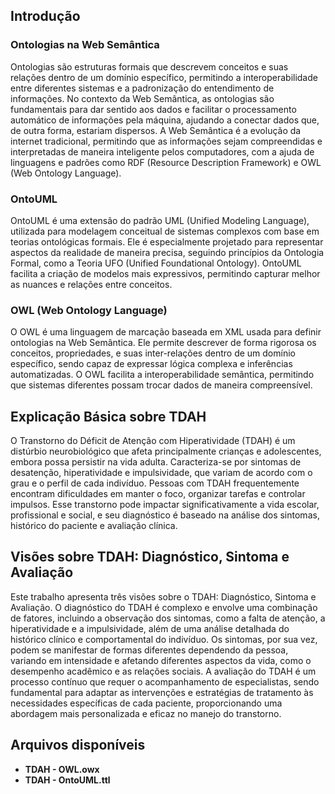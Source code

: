 ## Introdução

### Ontologias na Web Semântica

Ontologias são estruturas formais que descrevem conceitos e suas relações dentro de um domínio específico, permitindo a interoperabilidade entre diferentes sistemas e a padronização do entendimento de informações. No contexto da Web Semântica, as ontologias são fundamentais para dar sentido aos dados e facilitar o processamento automático de informações pela máquina, ajudando a conectar dados que, de outra forma, estariam dispersos. A Web Semântica é a evolução da internet tradicional, permitindo que as informações sejam compreendidas e interpretadas de maneira inteligente pelos computadores, com a ajuda de linguagens e padrões como RDF (Resource Description Framework) e OWL (Web Ontology Language).

### OntoUML

OntoUML é uma extensão do padrão UML (Unified Modeling Language), utilizada para modelagem conceitual de sistemas complexos com base em teorias ontológicas formais. Ele é especialmente projetado para representar aspectos da realidade de maneira precisa, seguindo princípios da Ontologia Formal, como a Teoria UFO (Unified Foundational Ontology). OntoUML facilita a criação de modelos mais expressivos, permitindo capturar melhor as nuances e relações entre conceitos.

### OWL (Web Ontology Language)

O OWL é uma linguagem de marcação baseada em XML usada para definir ontologias na Web Semântica. Ele permite descrever de forma rigorosa os conceitos, propriedades, e suas inter-relações dentro de um domínio específico, sendo capaz de expressar lógica complexa e inferências automatizadas. O OWL facilita a interoperabilidade semântica, permitindo que sistemas diferentes possam trocar dados de maneira compreensível.

## Explicação Básica sobre TDAH

O Transtorno do Déficit de Atenção com Hiperatividade (TDAH) é um distúrbio neurobiológico que afeta principalmente crianças e adolescentes, embora possa persistir na vida adulta. Caracteriza-se por sintomas de desatenção, hiperatividade e impulsividade, que variam de acordo com o grau e o perfil de cada indivíduo. Pessoas com TDAH frequentemente encontram dificuldades em manter o foco, organizar tarefas e controlar impulsos. Esse transtorno pode impactar significativamente a vida escolar, profissional e social, e seu diagnóstico é baseado na análise dos sintomas, histórico do paciente e avaliação clínica.

## Visões sobre TDAH: Diagnóstico, Sintoma e Avaliação

Este trabalho apresenta três visões sobre o TDAH: Diagnóstico, Sintoma e Avaliação. O diagnóstico do TDAH é complexo e envolve uma combinação de fatores, incluindo a observação dos sintomas, como a falta de atenção, a hiperatividade e a impulsividade, além de uma análise detalhada do histórico clínico e comportamental do indivíduo. Os sintomas, por sua vez, podem se manifestar de formas diferentes dependendo da pessoa, variando em intensidade e afetando diferentes aspectos da vida, como o desempenho acadêmico e as relações sociais. A avaliação do TDAH é um processo contínuo que requer o acompanhamento de especialistas, sendo fundamental para adaptar as intervenções e estratégias de tratamento às necessidades específicas de cada paciente, proporcionando uma abordagem mais personalizada e eficaz no manejo do transtorno.

## Arquivos disponíveis

- **TDAH - OWL.owx**
- **TDAH - OntoUML.ttl**
